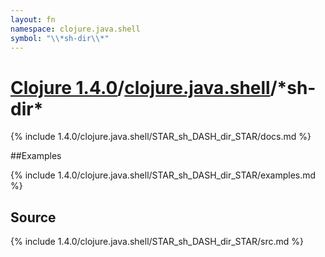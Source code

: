 ```yaml
---
layout: fn
namespace: clojure.java.shell
symbol: "\\*sh-dir\\*"
---
```


# [Clojure 1.4.0](../../)/[clojure.java.shell](../)/\*sh-dir\*

{% include 1.4.0/clojure.java.shell/STAR_sh_DASH_dir_STAR/docs.md %}

##Examples

{% include 1.4.0/clojure.java.shell/STAR_sh_DASH_dir_STAR/examples.md %}
## Source
{% include 1.4.0/clojure.java.shell/STAR_sh_DASH_dir_STAR/src.md %}

